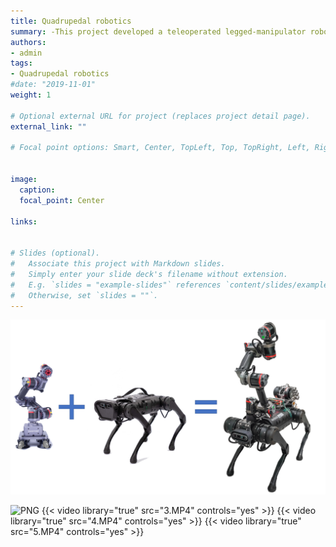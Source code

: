 ```yaml
---
title: Quadrupedal robotics
summary: -This project developed a teleoperated legged-manipulator robot system for the application in hospitals and logistics warehouses.
authors:
- admin
tags:
- Quadrupedal robotics
#date: "2019-11-01"
weight: 1

# Optional external URL for project (replaces project detail page).
external_link: ""

# Focal point options: Smart, Center, TopLeft, Top, TopRight, Left, Right, BottomLeft, Bottom, BottomRight


image:
  caption: 
  focal_point: Center

links:


# Slides (optional).
#   Associate this project with Markdown slides.
#   Simply enter your slide deck's filename without extension.
#   E.g. `slides = "example-slides"` references `content/slides/example-slides.md`.
#   Otherwise, set `slides = ""`.
---
```

![PNG](./1.png)

![PNG](./3.png)
{{< video library="true" src="3.MP4" controls="yes" >}}
{{< video library="true" src="4.MP4" controls="yes" >}}
{{< video library="true" src="5.MP4" controls="yes" >}}
